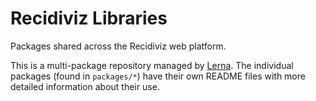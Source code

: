 # Recidiviz Libraries

Packages shared across the Recidiviz web platform.

This is a multi-package repository managed by [Lerna](https://lerna.js.org/). The individual packages (found in `packages/*`) have their own README files with more detailed information about their use.
